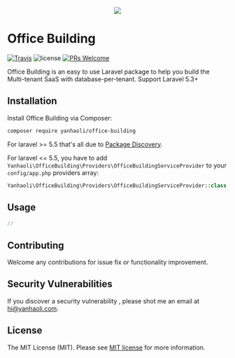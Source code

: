 <p align="center">
  <img src="http://yanhaoli.com/office-building/logo.svg" />
</p>

# Office Building
[![Travis](https://img.shields.io/travis/yanhao-li/office-building.svg)](https://travis-ci.org/yanhao-li/office-building) ![license](https://img.shields.io/github/license/mashape/apistatus.svg) [![PRs Welcome](https://img.shields.io/badge/PRs-welcome-brightgreen.svg)](CONTRIBUTING.md#pull-requests)

Office Building is an easy to use Laravel package to help you build the Multi-tenant SaaS with database-per-tenant.
Support Laravel 5.3+

## Installation

Install Office Building via Composer:

```bash
composer require yanhaoli/office-building
```
For laravel >= 5.5 that's all due to [Package Discovery](https://laravel.com/docs/5.5/packages#package-discovery).

For laravel <= 5.5, you have to add `Yanhaoli\OfficeBuilding\Providers\OfficeBuildingServiceProvider` to your `config/app.php` providers array:
```php
Yanhaoli\OfficeBuilding\Providers\OfficeBuildingServiceProvider::class,
```


## Usage

``` php
//
```

## Contributing
Welcome any contributions for issue fix or functionality improvement.

## Security Vulnerabilities

If you discover a security vulnerability , please shot me an email at hi@yanhaoli.com.

## License

The MIT License (MIT). Please see [MIT license](http://opensource.org/licenses/MIT) for more information.
